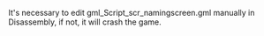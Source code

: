It's necessary to edit gml_Script_scr_namingscreen.gml manually in Disassembly, if not, it will crash the game.
